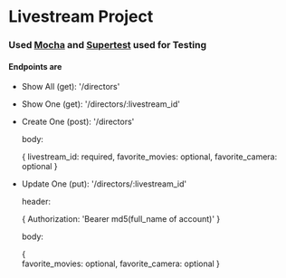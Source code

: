 # Livestream Project

### Used [Mocha](https://github.com/visionmedia/mocha) and [Supertest](https://github.com/visionmedia/supertest) used for Testing

#### Endpoints are

* Show All (get): '/directors'
* Show One (get): '/directors/:livestream_id'
* Create One (post): '/directors'

	body:

	{
		livestream_id: required,
		favorite_movies: optional,
		favorite_camera: optional
	}

* Update One (put): '/directors/:livestream_id'

	header:

	{
		Authorization: 'Bearer md5(full_name of account)'
	}

	body:

	{	
		favorite_movies: optional,
		favorite_camera: optional
	}